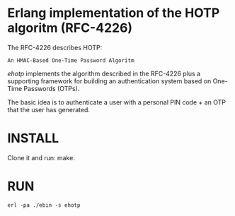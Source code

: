 
# Erlang implementation of the HOTP algoritm (RFC-4226)

The RFC-4226 describes HOTP:

    An HMAC-Based One-Time Password Algoritm

*ehotp* implements the algorithm described in the RFC-4226 plus
a supporting framework for building an authentication system
based on One-Time Passwords (OTPs).

The basic idea is to authenticate a user with a personal
PIN code + an OTP that the user has generated.


# INSTALL

Clone it and run: make.


# RUN

    erl -pa ./ebin -s ehotp

